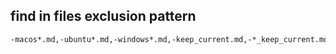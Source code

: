 
## find in files exclusion pattern

``` bash
-macos*.md,-ubuntu*.md,-windows*.md,-keep_current.md,-*_keep_current.md,-_partials/cn/*.md,-_partials/es/*.md,-_partials/fr/*.md
```
